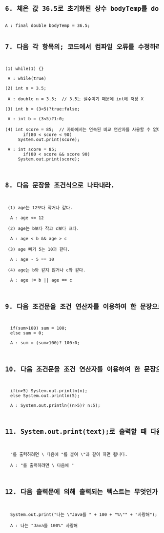 <pre>
<h2>6. 체온 값 36.5로 초기화된 상수 bodyTemp를 double형으로 선언하라.</h2>
A : final double bodyTemp = 36.5;
  
<h2>7. 다음 각 항목의; 코드에서 컴파일 오류를 수정하라.</h2>
  
(1) while(1) {}
  
 A : while(true)
  
(2) int n = 3.5;
  
 A : double n = 3.5;  // 3.5는 실수이기 때문에 int에 저장 X
  
(3) int b = (3<5)?true:false;

 A : int b = (3<5)?1:0;
  
(4) int score = 85;  // 자바에서는 연속된 비교 연산자를 사용할 수 없다. 조건을 분리해서 사용은 가능하다.
       if(80 < score < 90) 
     System.out.print(score);
            
 A : int score = 85;
       if(80 < score && score 90)
     System.out.print(score);

               
<h2>8. 다음 문장을 조건식으로 나타내라.</h2>

 (1) age는 12보다 작거나 같다.
         
  A : age <= 12
         
 (2) age는 b보다 작고 c보다 크다.

  A : age < b && age > c
    
 (3) age 빼기 5는 10과 같다.

  A : age - 5 == 10
    
 (4) age는 b와 같지 않거나 c와 같다.

  A : age != b || age == c

    
<h2>9. 다음 조건문을 조건 연산자를 이용하여 한 문장으로 작성하라.</h2>

  if(sum>100) sum = 100;
  else sum = 0;

  A : sum = (sum>100)? 100:0;

    
<h2>10. 다음 조건문을 조건 연산자를 이용하여 한 문장으로 작성하라.</h2>

  if(n>5) System.out.println(n);
  else System.out.println(5);

  A : System.out.println((n>5)? n:5);  

    
<h2>11. System.out.print(text);로 출력할 때 다음과 같이 출력되는 문자열 text는 무엇인가?</h2>

  "를 출력하려면 \ 다음에 "를 붙여 \"과 같이 하면 됩니다.
    
  A : "를 출력하려면 \ 다음에 "

    
<h2>12. 다음 출력문에 의해 출력되는 텍스트는 무엇인가.</h2>

  System.out.print("나는 \"Java를 " + 100 + "%\"" + "사랑해");

  A : 나는 "Java를 100%" 사랑해

    
</pre>

